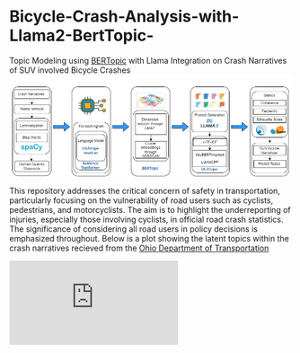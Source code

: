 # Bicycle-Crash-Analysis-with-Llama2-BertTopic-
Topic Modeling using [BERTopic](https://github.com/MaartenGr/BERTopic) with Llama Integration on Crash Narratives of SUV involved Bicycle Crashes
![Methodology Workflow](https://github.com/jett512/Bicycle-Crash-Analysis-with-Llama2-BertTopic-/blob/main/Figures/WF_Git.drawio.png)

This repository addresses the critical concern of safety in transportation, particularly focusing on the vulnerability of road users such as cyclists, pedestrians, and motorcyclists. The aim is to highlight the underreporting of injuries, especially those involving cyclists, in official road crash statistics. The significance of considering all road users in policy decisions is emphasized throughout. Below is a plot showing the latent topics within the crash narratives recieved from the [Ohio Department of Transportation](https://www.transportation.ohio.gov/)


![Dashboard](https://github.com/jett512/Ohio-Crash-Analysis/blob/main/Views/XCrash.pdf)

